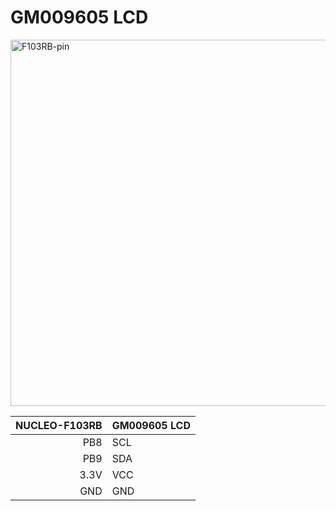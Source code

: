 # GM009605 LCD 

<img width="644" height="586" alt="F103RB-pin" src="https://github.com/user-attachments/assets/a54e4c3e-b7c0-4c67-ba45-32d441bbbdcb" />


| NUCLEO-F103RB |  GM009605 LCD | 
|-----:|:-------------|
| PB8 | SCL | 
| PB9 | SDA | 
| 3.3V | VCC | 
| GND | GND | 


